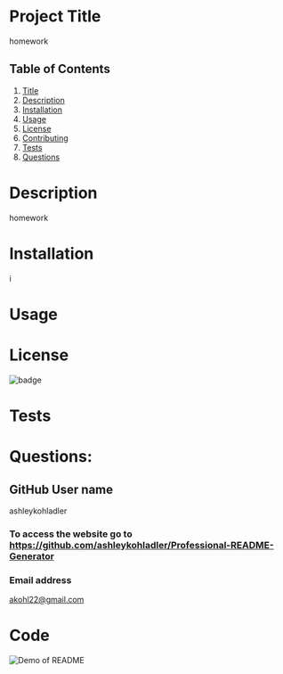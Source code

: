 

  # Project Title 
  homework

  ## Table of Contents
  1. [Title](#Title)
  2. [Description](#Description)
  3. [Installation](#Installation)
  4. [Usage](#Usage)
  5. [License](#License)
  6. [Contributing](#Contributing)
  7. [Tests](#Tests)
  8. [Questions](#Questions)


  # Description 
  homework

  # Installation
  i

  # Usage
  

  # License
  ![badge](https://img.shields.io/badge/license-MIT-brightgreen)
  
  # Tests
  

  # Questions:
  ## GitHub User name 
  ashleykohladler
  ### To access the website go to https://github.com/ashleykohladler/Professional-README-Generator

  ### Email address 
  akohl22@gmail.com

  # Code
  ![Demo of README](./images/README.gif)
  
  